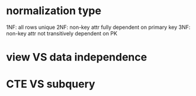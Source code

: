 # normalization type
1NF: all rows unique
2NF: non-key attr fully dependent on primary key
3NF: non-key attr not transitively dependent on PK

# view VS data independence


# CTE VS subquery

















